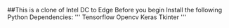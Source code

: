 ##This is a clone of Intel DC to Edge
Before you begin Install the following Python Dependencies:
'''
Tensorflow
Opencv
Keras
Tkinter
'''
